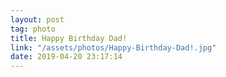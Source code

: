 ```yaml
---
layout: post
tag: photo
title: Happy Birthday Dad!
link: "/assets/photos/Happy-Birthday-Dad!.jpg"
date: 2019-04-20 23:17:14
---
```

